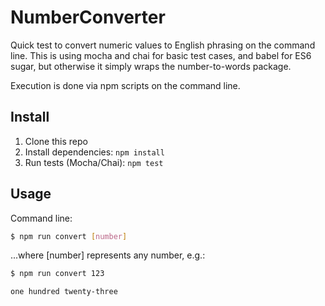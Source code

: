 # NumberConverter
Quick test to convert numeric values to English phrasing on the command line.
This is using mocha and chai for basic test cases, and babel for ES6 sugar,
but otherwise it simply wraps the number-to-words package.

Execution is done via npm scripts on the command line.

## Install

1. Clone this repo
2. Install dependencies:
  `npm install`
3. Run tests (Mocha/Chai):
  `npm test`

## Usage

Command line:
```bash
$ npm run convert [number]
```
...where [number] represents any number, e.g.:
```bash
$ npm run convert 123

one hundred twenty-three
```
